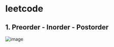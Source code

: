 # leetcode

## 1. Preorder - Inorder - Postorder

![image](https://user-images.githubusercontent.com/36128196/149943290-bcbbddc3-e5db-466b-b16e-d2c64f80cf56.png)



